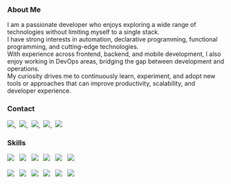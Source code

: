 
<h3>About Me</h3>

<p>
  I am a passionate developer who enjoys exploring a wide range of technologies without limiting myself to a single stack.  
  <br/>
  I have strong interests in automation, declarative programming, functional programming, and cutting-edge technologies.  
  <br/>
  With experience across frontend, backend, and mobile development, I also enjoy working in DevOps areas, bridging the gap between development and operations.  
  <br/>
  My curiosity drives me to continuously learn, experiment, and adopt new tools or approaches that can improve productivity, scalability, and developer experience.
</p>
<h3>Contact</h3>

<p>
  <a href="https://dapper-plot-79d.notion.site/43a0bdda7ce04d5480c4eb0b22eb3602?pvs=4" target="_blank" rel="noreferrer">
    <img src="https://img.shields.io/badge/About.me-00A98F?style=flat-square&logo=About.me&logoColor=white" />
  </a> &nbsp;
  <a href="mailto:wkdgusqhd080@gmail.com" target="_blank" rel="noreferrer">
    <img src="https://img.shields.io/badge/Gmail-EA4335?style=flat-square&logo=Gmail&logoColor=white" /> 
  </a> &nbsp;
  <a href="https://www.instagram.com/brightbong92/" target="_blank" rel="noreferrer">
   <img src="https://img.shields.io/badge/Instagram-E4405F?style=flat-square&logo=Instagram&logoColor=white" /> 
  </a> &nbsp;
  <a href="https://www.linkedin.com/in/%ED%98%84%EB%B4%89-%EC%9E%A5-a61b631b9" target="_blank" rel="noreferrer">
    <img src="https://img.shields.io/badge/LinkedIn-0A66C2?style=flat-square&logo=LinkedIn&logoColor=white" />
  </a> &nbsp;
  <a href="https://brightbong.tistory.com/" target="_blank" rel="noreferrer">
    <img src="https://img.shields.io/badge/Blog-09B3AF?style=flat-square&logo=Storyblok&logoColor=white" /> 
  </a>
</p>

  
<h3>Skills</h3>

<p>
  <img src="https://img.shields.io/badge/HTML5-E34F26?style=flat-square&logo=HTML5&logoColor=white" /> &nbsp;
  <img src="https://img.shields.io/badge/CSS3-1572B6?style=flat-square&logo=CSS3&logoColor=white" /> &nbsp;
  <img src="https://img.shields.io/badge/JavaScript-F7DF1E?style=flat-square&logo=JavaScript&logoColor=black" /> &nbsp;
  <img src="https://img.shields.io/badge/TypeScript-3178C6?style=flat-square&logo=TypeScript&logoColor=white" /> &nbsp;
  <img src="https://img.shields.io/badge/Java-007396?style=flat-square&logo=Java&logoColor=orange" /> &nbsp;
  <img src="https://img.shields.io/badge/Kotlin-7F52FF?style=flat-square&logo=Kotlin&logoColor=white" /> &nbsp;
  <br /> <br />
  <img src="https://img.shields.io/badge/React-61DAFB?style=flat-square&logo=React&logoColor=white" /> &nbsp;
  <img src="https://img.shields.io/badge/Next.js-000000?style=flat-square&logo=Next.js&logoColor=white" /> &nbsp;
  <img src="https://img.shields.io/badge/ReactNative-61DAFB?style=flat-square&logo=React&logoColor=white" /> &nbsp;
  <img src="https://img.shields.io/badge/Vue.js-4FC08D?style=flat-square&logo=Vue.js&logoColor=white" /> &nbsp;
  <img src="https://img.shields.io/badge/NestJS-E0234E?style=flat-square&logo=NestJS&logoColor=white" /> &nbsp;
  <img src="https://img.shields.io/badge/Android-34A853?style=flat-square&logo=Android&logoColor=white" /> &nbsp;
</p>


<!-- <h3>Study</h3> -->
<!-- <p> -->
<!--   <img src="https://img.shields.io/badge/Swift-F05138?style=flat-square&logo=Swift&logoColor=white" />
  <img src="https://img.shields.io/badge/Django-092E20?style=flat-square&logo=Django&logoColor=white" /> -->
<!-- </p> -->


<!--
**Brightbong92/Brightbong92** is a ✨ _special_ ✨ repository because its `README.md` (this file) appears on your GitHub profile.

Here are some ideas to get you started:

- 🔭 I’m currently working on ...
- 🌱 I’m currently learning ...
- 👯 I’m looking to collaborate on ...
- 🤔 I’m looking for help with ...
- 💬 Ask me about ...
- 📫 How to reach me: ...
- 😄 Pronouns: ...
- ⚡ Fun fact: ...
-->
